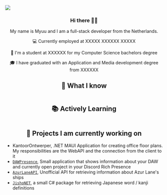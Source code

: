 <img src="https://minio.myuuiii.com/myuuiii/GitHub/Header.png" />

<!--  -->
<div align="center">

### Hi there 🙋‍♀️

My name is Myuu and I am a full-stack developer from the Netherlands.

💻 Currently employed at XXXXX XXXXXX XXXXX
  
🌱 I'm a student at XXXXXX for my Computer Science bachelors degree
  
🎓 I have graduated with an Application and Media development degree from XXXXXX
  
</div>

<div align="center">
<h2>💬 What I know</h2>
    <img src="https://skillicons.dev/icons?i=cs,dotnet,docker,java,ts,python,php,cpp,html,sass,bash,discord,bots,git,github,latex,md,raspberrypi,redis,regex,unity,postman,blender,angular,pytorch&perline=7" alt=""/>
</div>

<div align="center">
<h2>📚 Actively Learning</h2>
    <img src="https://skillicons.dev/icons?i=graphql,kubernetes,kotlin,rust" alt=""/>
</div>

<div align="center">
  <h2>🎁 Projects I am currently working on</h2>
</div>
  
- KantoorOntwerper, .NET MAUI Application for creating office floor plans. My responsibilities are the WebAPI and the connection from the client to it 
- [`DAWPresence`], Small application that shows information about your DAW and currently open project in your Discord Rich Presence
- [`AzurLaneAPI`], Unofficial API for retrieving information about Azur Lane's ships
- [`JishoNET`], a small C# package for retrieving Japanese word / kanji definitions


[`DAWPresence`]: https://github.com/Myuuiii/DAWPresence
[`AzurLaneAPI`]: https://github.com/Myuuiii/AzurLaneAPI
[`JishoNET`]: https://github.com/Myuuiii/JishoNET

